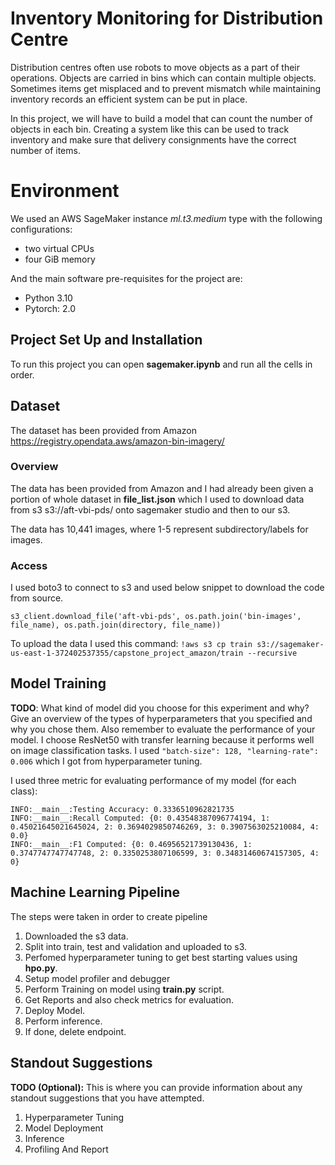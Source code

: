 # Inventory Monitoring for Distribution Centre

Distribution centres often use robots to move objects as a part of their operations. Objects are carried in bins which can contain multiple objects. Sometimes items get misplaced and to prevent mismatch while maintaining inventory records an efficient system can be put in place.

In this project, we will have to build a model that can count the number of objects in each bin. Creating a system like this can be used to track inventory and make sure that delivery consignments have the correct number of items.

# Environment
We used an AWS SageMaker instance *ml.t3.medium* type with the following configurations:

- two virtual CPUs
- four GiB memory

And the main software pre-requisites for the project are:

- Python 3.10
- Pytorch: 2.0

## Project Set Up and Installation

To run this project you can open **sagemaker.ipynb** and run all the cells in order.

## Dataset

The dataset has been provided from Amazon https://registry.opendata.aws/amazon-bin-imagery/ 

### Overview
The data has been provided from Amazon and I had already been given a portion of whole dataset in **file_list.json** which I used to download data from s3 s3://aft-vbi-pds/ onto sagemaker studio and then to our s3.

The data has 10,441 images, where 1-5 represent subdirectory/labels for images.   

### Access
I used boto3 to connect to s3 and used below snippet to download the code from source.

`s3_client.download_file('aft-vbi-pds', os.path.join('bin-images', file_name),
                             os.path.join(directory, file_name))`

To upload the data I used this command:
```!aws s3 cp train s3://sagemaker-us-east-1-372402537355/capstone_project_amazon/train --recursive```

## Model Training
**TODO**: What kind of model did you choose for this experiment and why? Give an overview of the types of hyperparameters that you specified and why you chose them. Also remember to evaluate the performance of your model.
I choose ResNet50 with transfer learning because it performs well on image classification tasks. I used ```"batch-size": 128, "learning-rate": 0.006``` which I got from hyperparameter tuning. 

I used three metric for evaluating performance of my model (for each class):
```
INFO:__main__:Testing Accuracy: 0.3336510962821735
INFO:__main__:Recall Computed: {0: 0.43548387096774194, 1: 0.45021645021645024, 2: 0.3694029850746269, 3: 0.3907563025210084, 4: 0.0}
INFO:__main__:F1 Computed: {0: 0.46956521739130436, 1: 0.3747747747747748, 2: 0.3350253807106599, 3: 0.34831460674157305, 4: 0}
```

## Machine Learning Pipeline

The steps were taken in order to create pipeline

1. Downloaded the s3 data.
2. Split into train, test and validation and uploaded to s3.
3. Perfomed hyperparameter tuning to get best starting values using **hpo.py**.
4. Setup model profiler and debugger
5. Perform Training on model using **train.py** script.
6. Get Reports and also check metrics for evaluation.
7. Deploy Model.
8. Perform inference.
9. If done, delete endpoint.

## Standout Suggestions
**TODO (Optional):** This is where you can provide information about any standout suggestions that you have attempted.

1. Hyperparameter Tuning
2. Model Deployment
3. Inference
4. Profiling And Report
